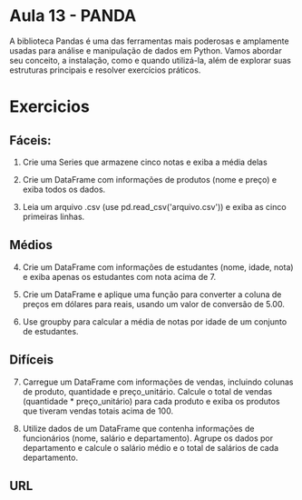 # Aula 13 - PANDA

A biblioteca Pandas é uma das ferramentas mais poderosas e amplamente usadas para análise e manipulação de dados em Python.
Vamos abordar seu conceito, a instalação, como e quando utilizá-la, além de explorar suas estruturas principais e resolver exercícios práticos.


# Exercicios

## Fáceis:
1. Crie uma Series que armazene cinco notas e exiba a média delas

2. Crie um DataFrame com informações de produtos (nome e preço) e exiba todos os dados.

3. Leia um arquivo .csv (use pd.read_csv('arquivo.csv')) e exiba as cinco primeiras linhas.

## Médios
4. Crie um DataFrame com informações de estudantes (nome, idade, nota) e exiba apenas os estudantes com nota acima de 7.

5. Crie um DataFrame e aplique uma função para converter a coluna de preços em dólares para reais, usando um valor de conversão de 5.00.

6. Use groupby para calcular a média de notas por idade de um conjunto de estudantes.

## Difíceis
7. Carregue um DataFrame com informações de vendas, incluindo colunas de produto, quantidade e preço_unitário. Calcule o total de vendas (quantidade * preço_unitário) para cada produto e exiba os produtos que tiveram vendas totais acima de 100.

8. Utilize dados de um DataFrame que contenha informações de funcionários (nome, salário e departamento). Agrupe os dados por departamento e calcule o salário médio e o total de salários de cada departamento.


## URL


